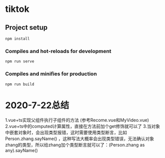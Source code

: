 # tiktok

## Project setup
```
npm install
```

### Compiles and hot-reloads for development
```
npm run serve
```

### Compiles and minifies for production
```
npm run build
```

# 2020-7-22总结

1.vue+ts实现父组件执行子组件的方法 (参考Recome.vue和MyVideo.vue)
2.vue+ts中的computed计算属性，直接在方法前加个get修饰就可以了
3.当对象中嵌套对象时，会出现类型报错，这时需要使用类型断言，比如 Person.zhang.sayName() ，这种写法大概率会出现类型错误，无法确认对象zhang的类型，所以给zhang加个类型断言就可以了：(Person.zhang as any).sayName() 
